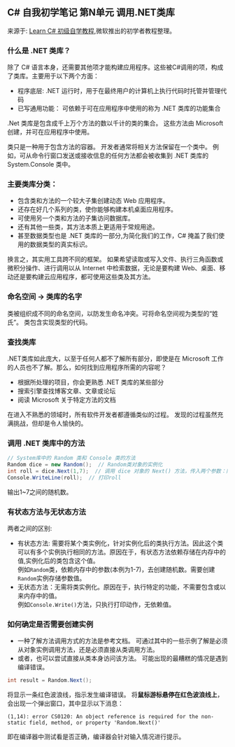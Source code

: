## C# 自我初学笔记 第N单元  调用.NET类库

来源于: [Learn C# 初级自学教程](https://learn.microsoft.com/zh-cn/training/modules/csharp-call-methods/2-dotnet-class-library),微软推出的初学者教程整理。


### 什么是 .NET 类库？

除了 C# 语言本身，还需要其他项才能构建应用程序。这些被C#调用的项，构成了类库。主要用于以下两个方面：
- 程序底层: .NET 运行时，用于在最终用户的计算机上执行代码时托管并管理代码
- 已写通用功能： 可依赖于可在应用程序中使用的称为 .NET 类库的功能集合

.Net 类库是包含成千上万个方法的数以千计的类的集合。 这些方法由 Microsoft 创建，并可在应用程序中使用。

类只是一种用于包含方法的容器。 开发者通常将相关方法保留在一个类中。 例如，可从命令行窗口发送或接收信息的任何方法都会被收集到 .NET 类库的 System.Console 类中。

### 主要类库分类：

- 包含类和方法的一个较大子集创建动态 Web 应用程序。 
- 还存在好几个系列的类，使你能够构建本机桌面应用程序。 
- 可使用另一个类和方法的子集访问数据库。
- 还有其他一些类，其方法本质上更适用于常规用途。 
- 甚至数据类型也是 .NET 类库的一部分,为简化我们的工作，C# 掩盖了我们使用的数据类型的真实标识。

换言之，其实用工具跨不同的框架。 如果希望读取或写入文件、执行三角函数或微积分操作、进行调用以从 Internet 中检索数据，无论是要构建 Web、桌面、移动还是要构建云应用程序，都可使用这些类及其方法。

### 命名空间 -> 类库的名字

 类被组织成不同的命名空间，以防发生命名冲突。可将命名空间视为类型的“姓氏”。 类包含实现类型的代码。

### 查找类库  

.NET类库如此庞大，以至于任何人都不了解所有部分，即使是在 Microsoft 工作的人员也不了解。那么，如何找到应用程序所需的内容呢？  

- 根据所处理的项目，你会更熟悉 .NET 类库的某些部分
- 搜索引擎查找博客文章、文章或论坛
- 阅读 Microsoft 关于特定方法的文档

在进入不熟悉的领域时，所有软件开发者都遵循类似的过程。 发现的过程虽然充满挑战，但却是令人愉快的。

### 调用 .NET 类库中的方法

```c#
// System库中的 Random 类和 Console 类的方法
Random dice = new Random();  // Random类对象的实例化
int roll = dice.Next(1,7);  // 调用 dice 对象的 Next() 方法，传入两个参数：随机数字的最小值和最大值。
Console.WriteLine(roll);  // 打印roll
```
输出1~7之间的随机数。

### 有状态方法与无状态方法
两者之间的区别:
- 有状态方法: 需要将某个类实例化，针对实例化后的类执行方法。因此这个类可以有多个实例执行相同的方法。原因在于，有状态方法依赖存储在内存中的值,实例化后的类包含这个值。  
    例如`Random`类，依赖内存中的参数(本例为1-7)，去创建随机数。需要创建`Random`实例存储参数值。
- 无状态方法：无需将类实例化。原因在于，执行特定的功能，不需要包含或以来内存中的值。  
    例如`Console.Write()`方法，只执行打印动作，无依赖值。

### 如何确定是否需要创建实例

- 一种了解方法调用方式的方法是参考文档。 可通过其中的一些示例了解是必须从对象实例调用方法，还是必须直接从类调用方法。
- 或者，也可以尝试直接从类本身访问该方法。 可能出现的最糟糕的情况是遇到编译错误。

```c#
int result = Random.Next();
```
将显示一条红色波浪线，指示发生编译错误。 将**鼠标游标悬停在红色波浪线上**，会出现一个弹出窗口，其中显示以下消息：
```
(1,14): error CS0120: An object reference is required for the non-static field, method, or property 'Random.Next()'
```
即在编译器中测试看是否正确，编译器会针对输入情况进行提示。
